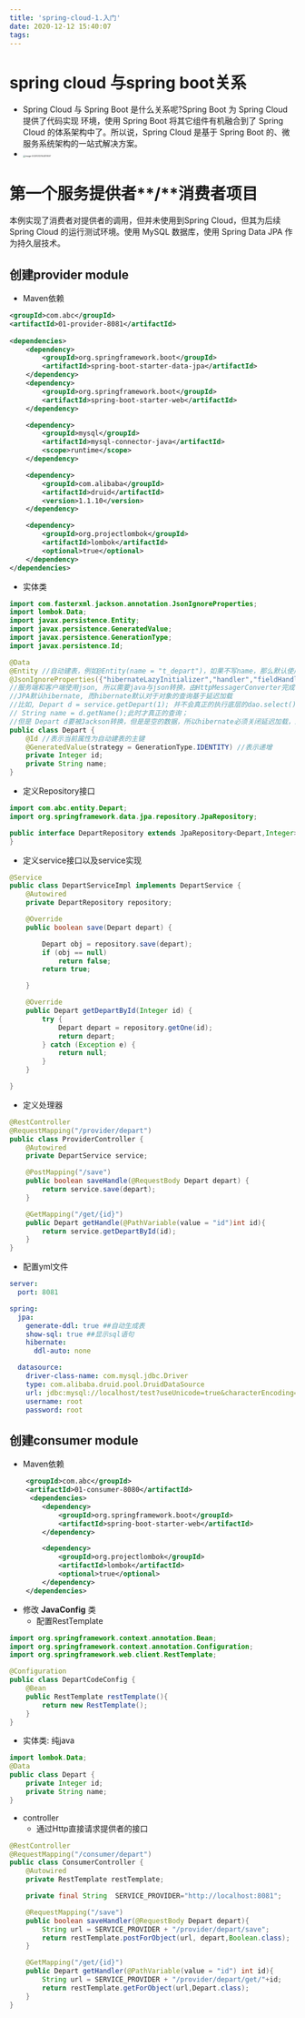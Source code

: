 ```yaml
---
title: 'spring-cloud-1.入门'
date: 2020-12-12 15:40:07
tags:
---
```




# spring cloud 与spring boot关系

- Spring Cloud 与 Spring Boot 是什么关系呢?Spring Boot 为 Spring Cloud 提供了代码实现 环境，使用 Spring Boot 将其它组件有机融合到了 Spring Cloud 的体系架构中了。所以说，Spring Cloud 是基于 Spring Boot 的、微服务系统架构的一站式解决方案。
- <img src="/Users/qifei/Library/Application Support/typora-user-images/image-20201212154317497.png" alt="image-20201212154317497" style="zoom: 25%;" />



# 第一个服务提供者**/**消费者项目

本例实现了消费者对提供者的调用，但并未使用到Spring Cloud，但其为后续Spring Cloud 的运行测试环境。使用 MySQL 数据库，使用 Spring Data JPA 作为持久层技术。

## 创建provider module

- Maven依赖


```xml
<groupId>com.abc</groupId>
<artifactId>01-provider-8081</artifactId>
	
<dependencies>
    <dependency>
        <groupId>org.springframework.boot</groupId>
        <artifactId>spring-boot-starter-data-jpa</artifactId>
    </dependency>
    <dependency>
        <groupId>org.springframework.boot</groupId>
        <artifactId>spring-boot-starter-web</artifactId>
    </dependency>

    <dependency>
        <groupId>mysql</groupId>
        <artifactId>mysql-connector-java</artifactId>
        <scope>runtime</scope>
    </dependency>

    <dependency>
        <groupId>com.alibaba</groupId>
        <artifactId>druid</artifactId>
        <version>1.1.10</version>
    </dependency>

    <dependency>
        <groupId>org.projectlombok</groupId>
        <artifactId>lombok</artifactId>
        <optional>true</optional>
    </dependency>
</dependencies>
```

- 实体类


```java
import com.fasterxml.jackson.annotation.JsonIgnoreProperties;
import lombok.Data;
import javax.persistence.Entity;
import javax.persistence.GeneratedValue;
import javax.persistence.GenerationType;
import javax.persistence.Id;

@Data
@Entity //自动建表，例如@Entity(name = "t_depart")，如果不写name，那么默认使用类名称;
@JsonIgnoreProperties({"hibernateLazyInitializer","handler","fieldHandler"}) 
//服务端和客户端使用json, 所以需要java与json转换，由HttpMessagerConverter完成，具体交给Jackson完成(java与json对象的转换)。
//JPA默认hibernate, 而hibernate默认对于对象的查询基于延迟加载
//比如, Depart d = service.getDepart(1); 并不会真正的执行底层的dao.select()，而是将结果封装到Depart d中；
// String name = d.getName();此时才真正的查询；
//但是 Depart d要被Jackson转换，但是是空的数据，所以hibernate必须关闭延迟加载，即忽略
public class Depart {
    @Id //表示当前属性为自动建表的主键
    @GeneratedValue(strategy = GenerationType.IDENTITY) //表示递增
    private Integer id;
    private String name;
}
```

- 定义Repository接口


```java
import com.abc.entity.Depart;
import org.springframework.data.jpa.repository.JpaRepository;

public interface DepartRepository extends JpaRepository<Depart,Integer> {
}
```

- 定义service接口以及service实现


```java
@Service
public class DepartServiceImpl implements DepartService {
    @Autowired
    private DepartRepository repository;

    @Override
    public boolean save(Depart depart) {

        Depart obj = repository.save(depart);
        if (obj == null)
            return false;
        return true;

    }

    @Override
    public Depart getDepartById(Integer id) {
        try {
            Depart depart = repository.getOne(id);
            return depart;
        } catch (Exception e) {
            return null;
        }
    }

}
```

- 定义处理器


```java
@RestController
@RequestMapping("/provider/depart")
public class ProviderController {
    @Autowired
    private DepartService service;

    @PostMapping("/save")
    public boolean saveHandle(@RequestBody Depart depart) {
        return service.save(depart);
    }

    @GetMapping("/get/{id}")
    public Depart getHandle(@PathVariable(value = "id")int id){
        return service.getDepartById(id);
    }
}
```

- 配置yml文件


```yml
server:
  port: 8081

spring:
  jpa:
    generate-ddl: true ##自动生成表
    show-sql: true ##显示sql语句
    hibernate:
      ddl-auto: none

  datasource:
    driver-class-name: com.mysql.jdbc.Driver
    type: com.alibaba.druid.pool.DruidDataSource
    url: jdbc:mysql://localhost/test?useUnicode=true&characterEncoding=utf8&serverTimezone=UTC
    username: root
    password: root
```

## 创建consumer module

- Maven依赖


```xml
    <groupId>com.abc</groupId>
    <artifactId>01-consumer-8080</artifactId>
     <dependencies>
        <dependency>
            <groupId>org.springframework.boot</groupId>
            <artifactId>spring-boot-starter-web</artifactId>
        </dependency>

        <dependency>
            <groupId>org.projectlombok</groupId>
            <artifactId>lombok</artifactId>
            <optional>true</optional>
        </dependency>
    </dependencies>
```

- 修改 **JavaConfig** 类
  - 配置RestTemplate

```java
import org.springframework.context.annotation.Bean;
import org.springframework.context.annotation.Configuration;
import org.springframework.web.client.RestTemplate;

@Configuration
public class DepartCodeConfig {
    @Bean
    public RestTemplate restTemplate(){
        return new RestTemplate();
    }
}
```

- 实体类: 纯java


```java
import lombok.Data;
@Data
public class Depart {
    private Integer id;
    private String name;
}
```

- controller
  - 通过Http直接请求提供者的接口

```java
@RestController
@RequestMapping("/consumer/depart")
public class ConsumerController {
    @Autowired
    private RestTemplate restTemplate;

    private final String  SERVICE_PROVIDER="http://localhost:8081";

    @RequestMapping("/save")
    public boolean saveHandler(@RequestBody Depart depart){
        String url = SERVICE_PROVIDER + "/provider/depart/save";
        return restTemplate.postForObject(url, depart,Boolean.class);
    }

    @GetMapping("/get/{id}")
    public Depart getHandler(@PathVariable(value = "id") int id){
        String url = SERVICE_PROVIDER + "/provider/depart/get/"+id;
        return restTemplate.getForObject(url,Depart.class);
    }
}
```



